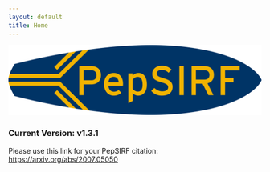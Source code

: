 ```yaml
---
layout: default
title: Home
---
```

<img src="./assets/images/PepSIRF_logo_NAU_colors.png" alt="" width="1024">

### Current Version: v1.3.1

Please use this link for your PepSIRF citation: <a href="https://arxiv.org/abs/2007.05050">https://arxiv.org/abs/2007.05050</a>

